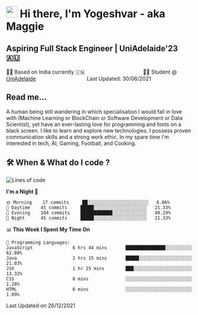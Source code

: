 <h1><img src="https://emojis.slackmojis.com/emojis/images/1531849430/4246/blob-sunglasses.gif?1531849430" width="30"/> Hi there, I'm Yogeshvar - aka Maggie</h1>

## Aspiring Full Stack Engineer | UniAdelaide'23 🇦🇺  
🏂🏻  Based on India currently 🇮🇳 &nbsp;&nbsp;&nbsp;&nbsp;&nbsp;&nbsp;&nbsp;&nbsp;&nbsp;&nbsp;&nbsp;&nbsp;&nbsp;&nbsp;&nbsp;&nbsp;&nbsp;&nbsp;&nbsp;&nbsp;&nbsp;&nbsp;&nbsp;&nbsp;&nbsp;&nbsp;&nbsp;&nbsp;&nbsp;&nbsp;&nbsp;&nbsp;&nbsp;&nbsp;&nbsp;&nbsp;&nbsp;&nbsp;&nbsp;👨‍💻 Student @ [UniAdelaide](https://www.adelaide.edu.au)   &nbsp;&nbsp;&nbsp;&nbsp;&nbsp;&nbsp;&nbsp;&nbsp;&nbsp;&nbsp;&nbsp;&nbsp;&nbsp;&nbsp;&nbsp;&nbsp;&nbsp;&nbsp;&nbsp;&nbsp;&nbsp;&nbsp;&nbsp;&nbsp;&nbsp;&nbsp;&nbsp;&nbsp;&nbsp;&nbsp;&nbsp;&nbsp; &nbsp;Last Updated: 30/06/2021

## Read me...

A human being still wandering in which specialisation I would fall in love with (Machine Learning or BlockChain or Software Development or Data Scientist), yet have an ever-lasting love for programming and fonts on a black screen. I like to learn and explore new technologies. I possess proven communication skills and a strong work ethic. In my spare time I'm interested in tech, AI, Gaming, Football, and Cooking.

## 🛠 When & What do I code ?  

<!--START_SECTION:waka-->
![Lines of code](https://img.shields.io/badge/From%20Hello%20World%20I%27ve%20Written-101%20Thousand%20lines%20of%20code-blue)

**I'm a Night 🦉** 

```text
🌞 Morning    17 commits     ██░░░░░░░░░░░░░░░░░░░░░░░   8.06% 
🌆 Daytime    45 commits     █████░░░░░░░░░░░░░░░░░░░░   21.33% 
🌃 Evening    104 commits    ████████████░░░░░░░░░░░░░   49.29% 
🌙 Night      45 commits     █████░░░░░░░░░░░░░░░░░░░░   21.33%

```


📊 **This Week I Spent My Time On** 

```text
💬 Programming Languages: 
JavaScript               6 hrs 44 mins       ███████████████░░░░░░░░░░   62.88% 
Java                     2 hrs 15 mins       █████░░░░░░░░░░░░░░░░░░░░   21.03% 
JSX                      1 hr 25 mins        ███░░░░░░░░░░░░░░░░░░░░░░   13.32% 
CSS                      8 mins              ░░░░░░░░░░░░░░░░░░░░░░░░░   1.28% 
HTML                     6 mins              ░░░░░░░░░░░░░░░░░░░░░░░░░   1.09%

```


 Last Updated on 26/12/2021
<!--END_SECTION:waka-->
